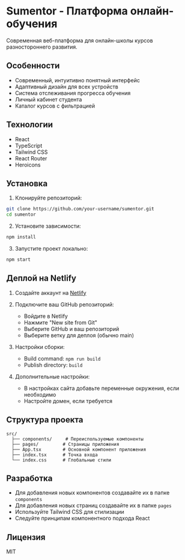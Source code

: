 # Sumentor - Платформа онлайн-обучения

Современная веб-платформа для онлайн-школы курсов разностороннего развития.

## Особенности

- Современный, интуитивно понятный интерфейс
- Адаптивный дизайн для всех устройств
- Система отслеживания прогресса обучения
- Личный кабинет студента
- Каталог курсов с фильтрацией

## Технологии

- React
- TypeScript
- Tailwind CSS
- React Router
- Heroicons

## Установка

1. Клонируйте репозиторий:
```bash
git clone https://github.com/your-username/sumentor.git
cd sumentor
```

2. Установите зависимости:
```bash
npm install
```

3. Запустите проект локально:
```bash
npm start
```

## Деплой на Netlify

1. Создайте аккаунт на [Netlify](https://www.netlify.com/)

2. Подключите ваш GitHub репозиторий:
   - Войдите в Netlify
   - Нажмите "New site from Git"
   - Выберите GitHub и ваш репозиторий
   - Выберите ветку для деплоя (обычно main)

3. Настройки сборки:
   - Build command: `npm run build`
   - Publish directory: `build`

4. Дополнительные настройки:
   - В настройках сайта добавьте переменные окружения, если необходимо
   - Настройте домен, если требуется

## Структура проекта

```
src/
  ├── components/     # Переиспользуемые компоненты
  ├── pages/         # Страницы приложения
  ├── App.tsx        # Основной компонент приложения
  ├── index.tsx      # Точка входа
  └── index.css      # Глобальные стили
```

## Разработка

- Для добавления новых компонентов создавайте их в папке `components`
- Для добавления новых страниц создавайте их в папке `pages`
- Используйте Tailwind CSS для стилизации
- Следуйте принципам компонентного подхода React

## Лицензия

MIT 
